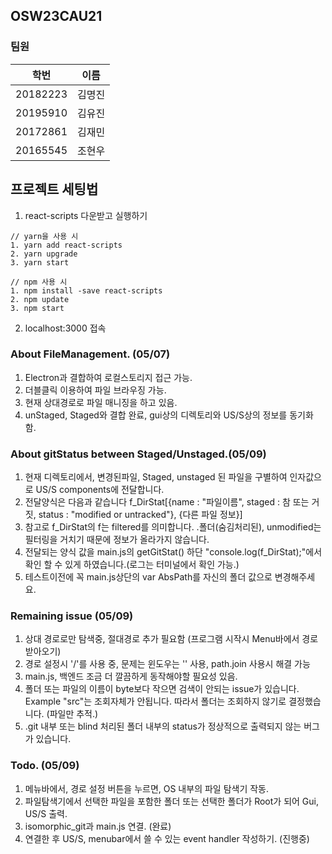 ## OSW23CAU21 

### 팀원

| 학번       | 이름   |
|----------| ------ |
| 20182223 | 김명진 |
| 20195910 | 김유진 |
| 20172861 | 김재민 |
| 20165545 | 조현우 |

## 프로젝트 세팅법

1. react-scripts 다운받고 실행하기 
```
// yarn을 사용 시
1. yarn add react-scripts
2. yarn upgrade
3. yarn start

// npm 사용 시
1. npm install -save react-scripts
2. npm update
3. npm start 
```

2. localhost:3000 접속


### About FileManagement. (05/07)
1. Electron과 결합하여 로컬스토리지 접근 가능.
2. 더블클릭 이용하여 파일 브라우징 가능. 
3. 현재 상대경로로 파일 매니징을 하고 있음.
4. unStaged, Staged와 결합 완료, gui상의 디렉토리와 US/S상의 정보를 동기화 함. 

### About gitStatus between Staged/Unstaged.(05/09)
1. 현재 디렉토리에서, 변경된파일, Staged, unstaged 된 파일을 구별하여 인자값으로 US/S components에 전달합니다. 
2. 전달양식은 다음과 같습니다 f_DirStat[{name : "파일이름", staged : 참 또는 거짓, status : "modified or untracked"}, {다른 파일 정보}]
3. 참고로 f_DirStat의 f는 filtered를 의미합니다. .폴더(숨김처리된), unmodified는 필터링을 거치기 때문에 정보가 올라가지 않습니다. 
4. 전달되는 양식 값을 main.js의 getGitStat() 하단 "console.log(f_DirStat);"에서 확인 할 수 있게 하였습니다.(로그는 터미널에서 확인 가능.)
5. 테스트이전에 꼭 main.js상단의 var AbsPath를 자신의 폴더 값으로 변경해주세요.


### Remaining issue (05/09)
1. 상대 경로로만 탐색중, 절대경로 추가 필요함 (프로그램 시작시 Menu바에서 경로 받아오기)
2. 경로 설정시 '/'를 사용 중, 문제는 윈도우는 '\' 사용, path.join 사용시 해결 가능 
3. main.js, 백엔드 조금 더 깔끔하게 동작해야할 필요성 있음.
4. 폴더 또는 파일의 이름이 byte보다 작으면 검색이 안되는 issue가 있습니다. Example "src"는 조회자체가 안됩니다. 따라서 폴더는 조회하지 않기로 결정했습니다. (파일만 추적.)
5. .git 내부 또는 blind 처리된 폴더 내부의 status가 정상적으로 출력되지 않는 버그가 있습니다.

### Todo. (05/09)
1. 메뉴바에서, 경로 설정 버튼을 누르면, OS 내부의 파일 탐색기 작동. 
2. 파일탐색기에서 선택한 파일을 포함한 폴더 또는 선택한 폴더가 Root가 되어 Gui, US/S 출력. 
3. isomorphic_git과 main.js 연결. (완료)
4. 연결한 후 US/S, menubar에서 쓸 수 있는 event handler 작성하기. (진행중)